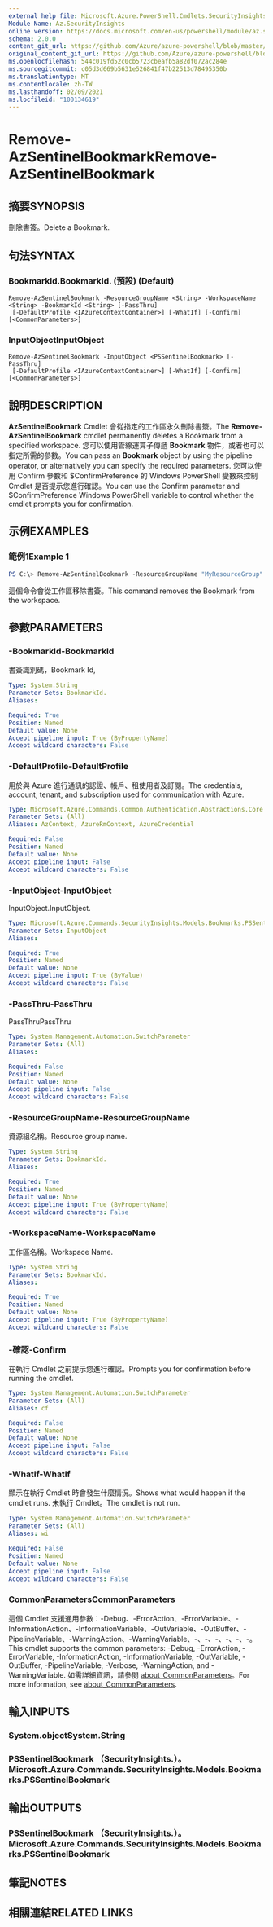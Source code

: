 ```yaml
---
external help file: Microsoft.Azure.PowerShell.Cmdlets.SecurityInsights.dll-Help.xml
Module Name: Az.SecurityInsights
online version: https://docs.microsoft.com/en-us/powershell/module/az.securityinsights/remove-azsentinelbookmark
schema: 2.0.0
content_git_url: https://github.com/Azure/azure-powershell/blob/master/src/SecurityInsights/SecurityInsights/help/Remove-AzSentinelBookmark.md
original_content_git_url: https://github.com/Azure/azure-powershell/blob/master/src/SecurityInsights/SecurityInsights/help/Remove-AzSentinelBookmark.md
ms.openlocfilehash: 544c019fd52c0cb5723cbeafb5a82df072ac284e
ms.sourcegitcommit: c05d3d669b5631e526841f47b22513d78495350b
ms.translationtype: MT
ms.contentlocale: zh-TW
ms.lasthandoff: 02/09/2021
ms.locfileid: "100134619"
---
```

# <span data-ttu-id="3345d-101">Remove-AzSentinelBookmark</span><span class="sxs-lookup"><span data-stu-id="3345d-101">Remove-AzSentinelBookmark</span></span>

## <span data-ttu-id="3345d-102">摘要</span><span class="sxs-lookup"><span data-stu-id="3345d-102">SYNOPSIS</span></span>
<span data-ttu-id="3345d-103">刪除書簽。</span><span class="sxs-lookup"><span data-stu-id="3345d-103">Delete a Bookmark.</span></span>

## <span data-ttu-id="3345d-104">句法</span><span class="sxs-lookup"><span data-stu-id="3345d-104">SYNTAX</span></span>

### <span data-ttu-id="3345d-105">BookmarkId.</span><span class="sxs-lookup"><span data-stu-id="3345d-105">BookmarkId.</span></span> <span data-ttu-id="3345d-106"> (預設) </span><span class="sxs-lookup"><span data-stu-id="3345d-106">(Default)</span></span>
```
Remove-AzSentinelBookmark -ResourceGroupName <String> -WorkspaceName <String> -BookmarkId <String> [-PassThru]
 [-DefaultProfile <IAzureContextContainer>] [-WhatIf] [-Confirm] [<CommonParameters>]
```

### <span data-ttu-id="3345d-107">InputObject</span><span class="sxs-lookup"><span data-stu-id="3345d-107">InputObject</span></span>
```
Remove-AzSentinelBookmark -InputObject <PSSentinelBookmark> [-PassThru]
 [-DefaultProfile <IAzureContextContainer>] [-WhatIf] [-Confirm] [<CommonParameters>]
```

## <span data-ttu-id="3345d-108">說明</span><span class="sxs-lookup"><span data-stu-id="3345d-108">DESCRIPTION</span></span>
<span data-ttu-id="3345d-109">**AzSentinelBookmark** Cmdlet 會從指定的工作區永久刪除書簽。</span><span class="sxs-lookup"><span data-stu-id="3345d-109">The **Remove-AzSentinelBookmark** cmdlet permanently deletes a Bookmark from a specified workspace.</span></span>
<span data-ttu-id="3345d-110">您可以使用管線運算子傳遞 **Bookmark** 物件，或者也可以指定所需的參數。</span><span class="sxs-lookup"><span data-stu-id="3345d-110">You can pass an **Bookmark** object by using the pipeline operator, or alternatively you can specify the required parameters.</span></span>
<span data-ttu-id="3345d-111">您可以使用 Confirm 參數和 $ConfirmPreference 的 Windows PowerShell 變數來控制 Cmdlet 是否提示您進行確認。</span><span class="sxs-lookup"><span data-stu-id="3345d-111">You can use the Confirm parameter and $ConfirmPreference Windows PowerShell variable to control whether the cmdlet prompts you for confirmation.</span></span>

## <span data-ttu-id="3345d-112">示例</span><span class="sxs-lookup"><span data-stu-id="3345d-112">EXAMPLES</span></span>

### <span data-ttu-id="3345d-113">範例1</span><span class="sxs-lookup"><span data-stu-id="3345d-113">Example 1</span></span>
```powershell
PS C:\> Remove-AzSentinelBookmark -ResourceGroupName "MyResourceGroup" -WorkspaceName "MyWorkspaceName" -BookmarkId "MyBookmarkId"
```

<span data-ttu-id="3345d-114">這個命令會從工作區移除書簽。</span><span class="sxs-lookup"><span data-stu-id="3345d-114">This command removes the Bookmark from the workspace.</span></span>

## <span data-ttu-id="3345d-115">參數</span><span class="sxs-lookup"><span data-stu-id="3345d-115">PARAMETERS</span></span>

### <span data-ttu-id="3345d-116">-BookmarkId</span><span class="sxs-lookup"><span data-stu-id="3345d-116">-BookmarkId</span></span>
<span data-ttu-id="3345d-117">書簽識別碼，</span><span class="sxs-lookup"><span data-stu-id="3345d-117">Bookmark Id,</span></span>

```yaml
Type: System.String
Parameter Sets: BookmarkId.
Aliases:

Required: True
Position: Named
Default value: None
Accept pipeline input: True (ByPropertyName)
Accept wildcard characters: False
```

### <span data-ttu-id="3345d-118">-DefaultProfile</span><span class="sxs-lookup"><span data-stu-id="3345d-118">-DefaultProfile</span></span>
<span data-ttu-id="3345d-119">用於與 Azure 進行通訊的認證、帳戶、租使用者及訂閱。</span><span class="sxs-lookup"><span data-stu-id="3345d-119">The credentials, account, tenant, and subscription used for communication with Azure.</span></span>

```yaml
Type: Microsoft.Azure.Commands.Common.Authentication.Abstractions.Core.IAzureContextContainer
Parameter Sets: (All)
Aliases: AzContext, AzureRmContext, AzureCredential

Required: False
Position: Named
Default value: None
Accept pipeline input: False
Accept wildcard characters: False
```

### <span data-ttu-id="3345d-120">-InputObject</span><span class="sxs-lookup"><span data-stu-id="3345d-120">-InputObject</span></span>
<span data-ttu-id="3345d-121">InputObject.</span><span class="sxs-lookup"><span data-stu-id="3345d-121">InputObject.</span></span>

```yaml
Type: Microsoft.Azure.Commands.SecurityInsights.Models.Bookmarks.PSSentinelBookmark
Parameter Sets: InputObject
Aliases:

Required: True
Position: Named
Default value: None
Accept pipeline input: True (ByValue)
Accept wildcard characters: False
```

### <span data-ttu-id="3345d-122">-PassThru</span><span class="sxs-lookup"><span data-stu-id="3345d-122">-PassThru</span></span>
<span data-ttu-id="3345d-123">PassThru</span><span class="sxs-lookup"><span data-stu-id="3345d-123">PassThru</span></span>

```yaml
Type: System.Management.Automation.SwitchParameter
Parameter Sets: (All)
Aliases:

Required: False
Position: Named
Default value: None
Accept pipeline input: False
Accept wildcard characters: False
```

### <span data-ttu-id="3345d-124">-ResourceGroupName</span><span class="sxs-lookup"><span data-stu-id="3345d-124">-ResourceGroupName</span></span>
<span data-ttu-id="3345d-125">資源組名稱。</span><span class="sxs-lookup"><span data-stu-id="3345d-125">Resource group name.</span></span>

```yaml
Type: System.String
Parameter Sets: BookmarkId.
Aliases:

Required: True
Position: Named
Default value: None
Accept pipeline input: True (ByPropertyName)
Accept wildcard characters: False
```

### <span data-ttu-id="3345d-126">-WorkspaceName</span><span class="sxs-lookup"><span data-stu-id="3345d-126">-WorkspaceName</span></span>
<span data-ttu-id="3345d-127">工作區名稱。</span><span class="sxs-lookup"><span data-stu-id="3345d-127">Workspace Name.</span></span>

```yaml
Type: System.String
Parameter Sets: BookmarkId.
Aliases:

Required: True
Position: Named
Default value: None
Accept pipeline input: True (ByPropertyName)
Accept wildcard characters: False
```

### <span data-ttu-id="3345d-128">-確認</span><span class="sxs-lookup"><span data-stu-id="3345d-128">-Confirm</span></span>
<span data-ttu-id="3345d-129">在執行 Cmdlet 之前提示您進行確認。</span><span class="sxs-lookup"><span data-stu-id="3345d-129">Prompts you for confirmation before running the cmdlet.</span></span>

```yaml
Type: System.Management.Automation.SwitchParameter
Parameter Sets: (All)
Aliases: cf

Required: False
Position: Named
Default value: None
Accept pipeline input: False
Accept wildcard characters: False
```

### <span data-ttu-id="3345d-130">-WhatIf</span><span class="sxs-lookup"><span data-stu-id="3345d-130">-WhatIf</span></span>
<span data-ttu-id="3345d-131">顯示在執行 Cmdlet 時會發生什麼情況。</span><span class="sxs-lookup"><span data-stu-id="3345d-131">Shows what would happen if the cmdlet runs.</span></span>
<span data-ttu-id="3345d-132">未執行 Cmdlet。</span><span class="sxs-lookup"><span data-stu-id="3345d-132">The cmdlet is not run.</span></span>

```yaml
Type: System.Management.Automation.SwitchParameter
Parameter Sets: (All)
Aliases: wi

Required: False
Position: Named
Default value: None
Accept pipeline input: False
Accept wildcard characters: False
```

### <span data-ttu-id="3345d-133">CommonParameters</span><span class="sxs-lookup"><span data-stu-id="3345d-133">CommonParameters</span></span>
<span data-ttu-id="3345d-134">這個 Cmdlet 支援通用參數：-Debug、-ErrorAction、-ErrorVariable、-InformationAction、-InformationVariable、-OutVariable、-OutBuffer、-PipelineVariable、-WarningAction、-WarningVariable、-、-、-、-、-、-。</span><span class="sxs-lookup"><span data-stu-id="3345d-134">This cmdlet supports the common parameters: -Debug, -ErrorAction, -ErrorVariable, -InformationAction, -InformationVariable, -OutVariable, -OutBuffer, -PipelineVariable, -Verbose, -WarningAction, and -WarningVariable.</span></span> <span data-ttu-id="3345d-135">如需詳細資訊，請參閱 [about_CommonParameters](http://go.microsoft.com/fwlink/?LinkID=113216)。</span><span class="sxs-lookup"><span data-stu-id="3345d-135">For more information, see [about_CommonParameters](http://go.microsoft.com/fwlink/?LinkID=113216).</span></span>

## <span data-ttu-id="3345d-136">輸入</span><span class="sxs-lookup"><span data-stu-id="3345d-136">INPUTS</span></span>

### <span data-ttu-id="3345d-137">System.object</span><span class="sxs-lookup"><span data-stu-id="3345d-137">System.String</span></span>
### <span data-ttu-id="3345d-138">PSSentinelBookmark （SecurityInsights.）。</span><span class="sxs-lookup"><span data-stu-id="3345d-138">Microsoft.Azure.Commands.SecurityInsights.Models.Bookmarks.PSSentinelBookmark</span></span>
## <span data-ttu-id="3345d-139">輸出</span><span class="sxs-lookup"><span data-stu-id="3345d-139">OUTPUTS</span></span>

### <span data-ttu-id="3345d-140">PSSentinelBookmark （SecurityInsights.）。</span><span class="sxs-lookup"><span data-stu-id="3345d-140">Microsoft.Azure.Commands.SecurityInsights.Models.Bookmarks.PSSentinelBookmark</span></span>
## <span data-ttu-id="3345d-141">筆記</span><span class="sxs-lookup"><span data-stu-id="3345d-141">NOTES</span></span>

## <span data-ttu-id="3345d-142">相關連結</span><span class="sxs-lookup"><span data-stu-id="3345d-142">RELATED LINKS</span></span>
